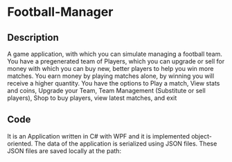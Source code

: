# Football-Manager

## Description
A game application, with which you can simulate managing a football team. You have a pregenerated team of Players, which you can upgrade or sell for money with which you can buy new, better players to help you win more matches. You earn money by playing matches alone, by winning you will receive a higher quantity.
You have the options to Play a match, View stats and coins, Upgrade your Team, Team Management (Substitute or sell players), Shop to buy players, view latest matches, and exit

## Code
It is an Application written in C# with WPF and it is implemented object-oriented.
The data of the application is serialized using JSON files. These JSON files are saved locally at the path: 
